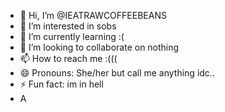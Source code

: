- 👋 Hi, I’m @IEATRAWCOFFEEBEANS
- 👀 I’m interested in sobs
- 🌱 I’m currently learning :(
- 💞️ I’m looking to collaborate on nothing
- 📫 How to reach me :(((
- 😄 Pronouns: She/her but call me anything idc..
- ⚡ Fun fact: im in hell
- A

<!---
IEATRAWCOFFEEBEANS/IEATRAWCOFFEEBEANS is a ✨ special ✨ repository because its `README.md` (this file) appears on your GitHub profile.
You can click the Preview link to take a look at your changes.
--->
